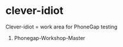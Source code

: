 clever-idiot
============

Clever-idiot = work area for PhoneGap testing

1) Phonegap-Workshop-Master
